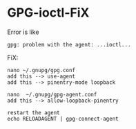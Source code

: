 # GPG-ioctl-FiX

Error is like
```
gpg: problem with the agent: ...ioctl...
```

FiX:
```
nano ~/.gnupg/gpg.conf
add this --> use-agent 
add this --> pinentry-mode loopback
```

```
nano  ~/.gnupg/gpg-agent.conf
add this --> allow-loopback-pinentry
```

```
restart the agent
echo RELOADAGENT | gpg-connect-agent
```

